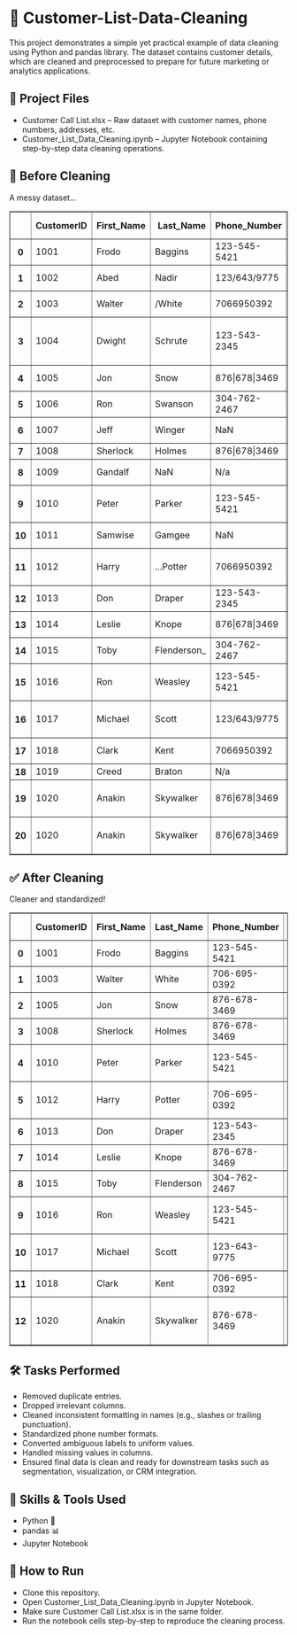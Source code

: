 # 🧹 Customer-List-Data-Cleaning
This project demonstrates a simple yet practical example of data cleaning using Python and pandas library. The dataset contains customer details, which are cleaned and preprocessed to prepare for future marketing or analytics applications.

## 📁 Project Files
* Customer Call List.xlsx – Raw dataset with customer names, phone numbers, addresses, etc.
* Customer_List_Data_Cleaning.ipynb – Jupyter Notebook containing step-by-step data cleaning operations.

## 🧾 Before Cleaning
A messy dataset...
<div>

<table border="1" class="dataframe">
  <thead>
    <tr style="text-align: right;">
      <th></th>
      <th>CustomerID</th>
      <th>First_Name</th>
      <th>Last_Name</th>
      <th>Phone_Number</th>
      <th>Address</th>
      <th>Paying Customer</th>
      <th>Do_Not_Contact</th>
      <th>Not_Useful_Column</th>
    </tr>
  </thead>
  <tbody>
    <tr>
      <th>0</th>
      <td>1001</td>
      <td>Frodo</td>
      <td>Baggins</td>
      <td>123-545-5421</td>
      <td>123 Shire Lane, Shire</td>
      <td>Yes</td>
      <td>No</td>
      <td>True</td>
    </tr>
    <tr>
      <th>1</th>
      <td>1002</td>
      <td>Abed</td>
      <td>Nadir</td>
      <td>123/643/9775</td>
      <td>93 West Main Street</td>
      <td>No</td>
      <td>Yes</td>
      <td>False</td>
    </tr>
    <tr>
      <th>2</th>
      <td>1003</td>
      <td>Walter</td>
      <td>/White</td>
      <td>7066950392</td>
      <td>298 Drugs Driveway</td>
      <td>N</td>
      <td>NaN</td>
      <td>True</td>
    </tr>
    <tr>
      <th>3</th>
      <td>1004</td>
      <td>Dwight</td>
      <td>Schrute</td>
      <td>123-543-2345</td>
      <td>980 Paper Avenue, Pennsylvania, 18503</td>
      <td>Yes</td>
      <td>Y</td>
      <td>True</td>
    </tr>
    <tr>
      <th>4</th>
      <td>1005</td>
      <td>Jon</td>
      <td>Snow</td>
      <td>876|678|3469</td>
      <td>123 Dragons Road</td>
      <td>Y</td>
      <td>No</td>
      <td>True</td>
    </tr>
    <tr>
      <th>5</th>
      <td>1006</td>
      <td>Ron</td>
      <td>Swanson</td>
      <td>304-762-2467</td>
      <td>768 City Parkway</td>
      <td>Yes</td>
      <td>Yes</td>
      <td>True</td>
    </tr>
    <tr>
      <th>6</th>
      <td>1007</td>
      <td>Jeff</td>
      <td>Winger</td>
      <td>NaN</td>
      <td>1209 South Street</td>
      <td>No</td>
      <td>No</td>
      <td>False</td>
    </tr>
    <tr>
      <th>7</th>
      <td>1008</td>
      <td>Sherlock</td>
      <td>Holmes</td>
      <td>876|678|3469</td>
      <td>98 Clue Drive</td>
      <td>N</td>
      <td>No</td>
      <td>False</td>
    </tr>
    <tr>
      <th>8</th>
      <td>1009</td>
      <td>Gandalf</td>
      <td>NaN</td>
      <td>N/a</td>
      <td>123 Middle Earth</td>
      <td>Yes</td>
      <td>NaN</td>
      <td>False</td>
    </tr>
    <tr>
      <th>9</th>
      <td>1010</td>
      <td>Peter</td>
      <td>Parker</td>
      <td>123-545-5421</td>
      <td>25th Main Street, New York</td>
      <td>Yes</td>
      <td>No</td>
      <td>True</td>
    </tr>
    <tr>
      <th>10</th>
      <td>1011</td>
      <td>Samwise</td>
      <td>Gamgee</td>
      <td>NaN</td>
      <td>612 Shire Lane, Shire</td>
      <td>Yes</td>
      <td>No</td>
      <td>True</td>
    </tr>
    <tr>
      <th>11</th>
      <td>1012</td>
      <td>Harry</td>
      <td>...Potter</td>
      <td>7066950392</td>
      <td>2394 Hogwarts Avenue</td>
      <td>Y</td>
      <td>NaN</td>
      <td>True</td>
    </tr>
    <tr>
      <th>12</th>
      <td>1013</td>
      <td>Don</td>
      <td>Draper</td>
      <td>123-543-2345</td>
      <td>2039 Main Street</td>
      <td>Yes</td>
      <td>N</td>
      <td>False</td>
    </tr>
    <tr>
      <th>13</th>
      <td>1014</td>
      <td>Leslie</td>
      <td>Knope</td>
      <td>876|678|3469</td>
      <td>343 City Parkway</td>
      <td>Yes</td>
      <td>No</td>
      <td>False</td>
    </tr>
    <tr>
      <th>14</th>
      <td>1015</td>
      <td>Toby</td>
      <td>Flenderson_</td>
      <td>304-762-2467</td>
      <td>214 HR Avenue</td>
      <td>N</td>
      <td>No</td>
      <td>False</td>
    </tr>
    <tr>
      <th>15</th>
      <td>1016</td>
      <td>Ron</td>
      <td>Weasley</td>
      <td>123-545-5421</td>
      <td>2395 Hogwarts Avenue</td>
      <td>No</td>
      <td>N</td>
      <td>False</td>
    </tr>
    <tr>
      <th>16</th>
      <td>1017</td>
      <td>Michael</td>
      <td>Scott</td>
      <td>123/643/9775</td>
      <td>121 Paper Avenue, Pennsylvania</td>
      <td>Yes</td>
      <td>No</td>
      <td>False</td>
    </tr>
    <tr>
      <th>17</th>
      <td>1018</td>
      <td>Clark</td>
      <td>Kent</td>
      <td>7066950392</td>
      <td>3498 Super Lane</td>
      <td>Y</td>
      <td>NaN</td>
      <td>True</td>
    </tr>
    <tr>
      <th>18</th>
      <td>1019</td>
      <td>Creed</td>
      <td>Braton</td>
      <td>N/a</td>
      <td>N/a</td>
      <td>N/a</td>
      <td>Yes</td>
      <td>True</td>
    </tr>
    <tr>
      <th>19</th>
      <td>1020</td>
      <td>Anakin</td>
      <td>Skywalker</td>
      <td>876|678|3469</td>
      <td>910 Tatooine Road, Tatooine</td>
      <td>Yes</td>
      <td>N</td>
      <td>True</td>
    </tr>
    <tr>
      <th>20</th>
      <td>1020</td>
      <td>Anakin</td>
      <td>Skywalker</td>
      <td>876|678|3469</td>
      <td>910 Tatooine Road, Tatooine</td>
      <td>Yes</td>
      <td>N</td>
      <td>True</td>
    </tr>
  </tbody>
</table>
</div>

## ✅ After Cleaning
Cleaner and standardized!
<div>

<table border="1" class="dataframe">
  <thead>
    <tr style="text-align: right;">
      <th></th>
      <th>CustomerID</th>
      <th>First_Name</th>
      <th>Last_Name</th>
      <th>Phone_Number</th>
      <th>Address</th>
      <th>Paying Customer</th>
      <th>Do_Not_Contact</th>
      <th>Street_Address</th>
      <th>State</th>
      <th>Zip_Code</th>
    </tr>
  </thead>
  <tbody>
    <tr>
      <th>0</th>
      <td>1001</td>
      <td>Frodo</td>
      <td>Baggins</td>
      <td>123-545-5421</td>
      <td>123 Shire Lane, Shire</td>
      <td>Yes</td>
      <td>No</td>
      <td>123 Shire Lane</td>
      <td>Shire</td>
      <td></td>
    </tr>
    <tr>
      <th>1</th>
      <td>1003</td>
      <td>Walter</td>
      <td>White</td>
      <td>706-695-0392</td>
      <td>298 Drugs Driveway</td>
      <td>No</td>
      <td></td>
      <td>298 Drugs Driveway</td>
      <td></td>
      <td></td>
    </tr>
    <tr>
      <th>2</th>
      <td>1005</td>
      <td>Jon</td>
      <td>Snow</td>
      <td>876-678-3469</td>
      <td>123 Dragons Road</td>
      <td>Yes</td>
      <td>No</td>
      <td>123 Dragons Road</td>
      <td></td>
      <td></td>
    </tr>
    <tr>
      <th>3</th>
      <td>1008</td>
      <td>Sherlock</td>
      <td>Holmes</td>
      <td>876-678-3469</td>
      <td>98 Clue Drive</td>
      <td>No</td>
      <td>No</td>
      <td>98 Clue Drive</td>
      <td></td>
      <td></td>
    </tr>
    <tr>
      <th>4</th>
      <td>1010</td>
      <td>Peter</td>
      <td>Parker</td>
      <td>123-545-5421</td>
      <td>25th Main Street, New York</td>
      <td>Yes</td>
      <td>No</td>
      <td>25th Main Street</td>
      <td>New York</td>
      <td></td>
    </tr>
    <tr>
      <th>5</th>
      <td>1012</td>
      <td>Harry</td>
      <td>Potter</td>
      <td>706-695-0392</td>
      <td>2394 Hogwarts Avenue</td>
      <td>Yes</td>
      <td></td>
      <td>2394 Hogwarts Avenue</td>
      <td></td>
      <td></td>
    </tr>
    <tr>
      <th>6</th>
      <td>1013</td>
      <td>Don</td>
      <td>Draper</td>
      <td>123-543-2345</td>
      <td>2039 Main Street</td>
      <td>Yes</td>
      <td>No</td>
      <td>2039 Main Street</td>
      <td></td>
      <td></td>
    </tr>
    <tr>
      <th>7</th>
      <td>1014</td>
      <td>Leslie</td>
      <td>Knope</td>
      <td>876-678-3469</td>
      <td>343 City Parkway</td>
      <td>Yes</td>
      <td>No</td>
      <td>343 City Parkway</td>
      <td></td>
      <td></td>
    </tr>
    <tr>
      <th>8</th>
      <td>1015</td>
      <td>Toby</td>
      <td>Flenderson</td>
      <td>304-762-2467</td>
      <td>214 HR Avenue</td>
      <td>No</td>
      <td>No</td>
      <td>214 HR Avenue</td>
      <td></td>
      <td></td>
    </tr>
    <tr>
      <th>9</th>
      <td>1016</td>
      <td>Ron</td>
      <td>Weasley</td>
      <td>123-545-5421</td>
      <td>2395 Hogwarts Avenue</td>
      <td>No</td>
      <td>No</td>
      <td>2395 Hogwarts Avenue</td>
      <td></td>
      <td></td>
    </tr>
    <tr>
      <th>10</th>
      <td>1017</td>
      <td>Michael</td>
      <td>Scott</td>
      <td>123-643-9775</td>
      <td>121 Paper Avenue, Pennsylvania</td>
      <td>Yes</td>
      <td>No</td>
      <td>121 Paper Avenue</td>
      <td>Pennsylvania</td>
      <td></td>
    </tr>
    <tr>
      <th>11</th>
      <td>1018</td>
      <td>Clark</td>
      <td>Kent</td>
      <td>706-695-0392</td>
      <td>3498 Super Lane</td>
      <td>Yes</td>
      <td></td>
      <td>3498 Super Lane</td>
      <td></td>
      <td></td>
    </tr>
    <tr>
      <th>12</th>
      <td>1020</td>
      <td>Anakin</td>
      <td>Skywalker</td>
      <td>876-678-3469</td>
      <td>910 Tatooine Road, Tatooine</td>
      <td>Yes</td>
      <td>No</td>
      <td>910 Tatooine Road</td>
      <td>Tatooine</td>
      <td></td>
    </tr>
  </tbody>
</table>
</div>

## 🛠️ Tasks Performed
* Removed duplicate entries.
* Dropped irrelevant columns.
* Cleaned inconsistent formatting in names (e.g., slashes or trailing punctuation).
* Standardized phone number formats.
* Converted ambiguous labels to uniform values.
* Handled missing values in columns.
* Ensured final data is clean and ready for downstream tasks such as segmentation, visualization, or CRM integration.

## 📌 Skills & Tools Used
* Python 🐍
* pandas 📊
* Jupyter Notebook

## 🚀 How to Run
* Clone this repository.
* Open Customer_List_Data_Cleaning.ipynb in Jupyter Notebook.
* Make sure Customer Call List.xlsx is in the same folder.
* Run the notebook cells step-by-step to reproduce the cleaning process.

